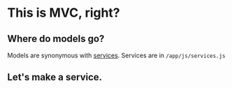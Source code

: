 # This is MVC, right?

## Where do models go?

Models are synonymous with [services](http://stackoverflow.com/questions/11112608/angularjs-where-to-put-model-data-and-behaviour).  Services are in <code>/app/js/services.js</code>

## Let's make a service.